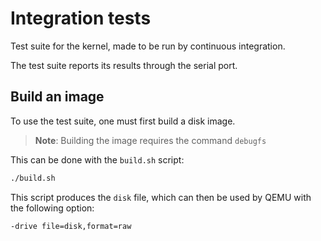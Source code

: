 # Integration tests

Test suite for the kernel, made to be run by continuous integration.

The test suite reports its results through the serial port.



## Build an image

To use the test suite, one must first build a disk image.

> **Note**: Building the image requires the command `debugfs`

This can be done with the `build.sh` script:
```sh
./build.sh
```

This script produces the `disk` file, which can then be used by QEMU with the following option:
```
-drive file=disk,format=raw
```
